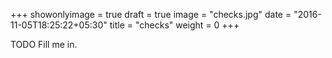 +++
showonlyimage = true
draft = true
image = "checks.jpg"
date = "2016-11-05T18:25:22+05:30"
title = "checks"
weight = 0
+++

TODO Fill me in.

